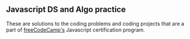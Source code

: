 ## Javascript DS and Algo practice

These are solutions to the coding problems and coding projects that are a part of [freeCodeCamp's](https://www.freecodecamp.org/learn/javascript-algorithms-and-data-structures/) Javascript certification program.
